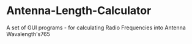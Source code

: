 # Antenna-Length-Calculator
A set of GUI programs - for calculating Radio Frequencies into Antenna Wavalength's765
